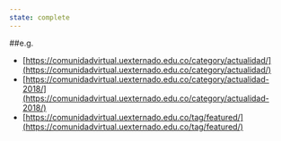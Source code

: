 ```yaml
---
state: complete
---
```

##e.g.
- [https://comunidadvirtual.uexternado.edu.co/category/actualidad/](https://comunidadvirtual.uexternado.edu.co/category/actualidad/)
- [https://comunidadvirtual.uexternado.edu.co/category/actualidad-2018/](https://comunidadvirtual.uexternado.edu.co/category/actualidad-2018/)
- [https://comunidadvirtual.uexternado.edu.co/tag/featured/](https://comunidadvirtual.uexternado.edu.co/tag/featured/)